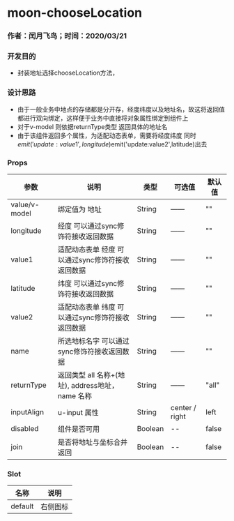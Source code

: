 #  moon-chooseLocation
### 作者：闰月飞鸟；时间：2020/03/21
### 开发目的
- 封装地址选择chooseLocation方法， 
### 设计思路
- 由于一般业务中地点的存储都是分开存，经度纬度以及地址名，故这将返回值都进行双向绑定，这样便于业务中直接将对象属性绑定到组件上
- 对于v-model 则依据returnType类型 返回具体的地址名
- 由于该组件返回多个属性，为适配动态表单，需要将经度纬度 同时$emit('update:value1',longitude)$emit('update:value2',latitude)出去

### Props 
参数 |说明|类型|可选值|默认值
---|---|---|---|---
value/v-model| 绑定值为 地址|String|——|""
longitude| 经度 可以通过sync修饰符接收返回数据|String|——|""
value1|适配动态表单 经度 可以通过sync修饰符接收返回数据|String|——|""
latitude| 纬度 可以通过sync修饰符接收返回数据|String|——|""
value2|适配动态表单 纬度 可以通过sync修饰符接收返回数据|String|——|""
name|所选地标名字 可以通过sync修饰符接收返回数据|String|——|""
returnType|返回类型 all 名称+(地址), address地址，name 名称|String|——|"all"
inputAlign|u-input 属性|String|center / right|left
disabled|组件是否可用|Boolean|--|false
join|是否将地址与坐标合并返回|Boolean|--|false

 ###  Slot
名称 |说明
---|---
default | 右侧图标



 

